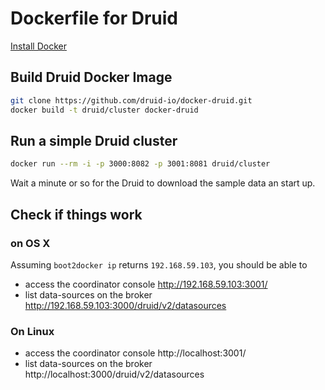 # Dockerfile for Druid

[Install Docker](docker-install.md)

## Build Druid Docker Image

```sh
git clone https://github.com/druid-io/docker-druid.git
docker build -t druid/cluster docker-druid
```

## Run a simple Druid cluster

```sh
docker run --rm -i -p 3000:8082 -p 3001:8081 druid/cluster
```

Wait a minute or so for the Druid to download the sample data an start up.

## Check if things work

### on OS X

Assuming `boot2docker ip` returns `192.168.59.103`, you should be able to
   - access the coordinator console http://192.168.59.103:3001/
   - list data-sources on the broker http://192.168.59.103:3000/druid/v2/datasources

### On Linux

   - access the coordinator console http://localhost:3001/
   - list data-sources on the broker http://localhost:3000/druid/v2/datasources
